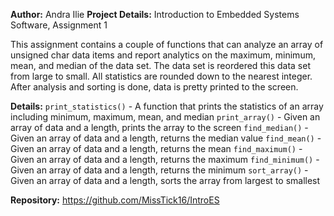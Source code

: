 **Author:** Andra Ilie
**Project Details:** Introduction to Embedded Systems Software, Assignment 1

This assignment contains a couple of functions that can analyze an array of unsigned char data 
items and report analytics on the maximum, minimum, mean, and median of the data set. The data 
set is reordered this data set from large to small. All statistics are rounded down to the 
nearest integer. After analysis and sorting is done, data is pretty printed to the screen.

 
**Details:**
`print_statistics()` - A function that prints the statistics of an array including minimum, maximum, mean, and median
`print_array()` - Given an array of data and a length, prints the array to the screen
`find_median()` - Given an array of data and a length, returns the median value
`find_mean()` - Given an array of data and a length, returns the mean
`find_maximum()` - Given an array of data and a length, returns the maximum
`find_minimum()` - Given an array of data and a length, returns the minimum
`sort_array()` - Given an array of data and a length, sorts the array from largest to smallest

**Repository:** https://github.com/MissTick16/IntroES